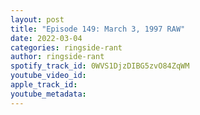 ```yaml
---
layout: post
title: "Episode 149: March 3, 1997 RAW"
date: 2022-03-04
categories: ringside-rant
author: ringside-rant
spotify_track_id: 0WVS1DjzDIBG5zvO84ZqWM
youtube_video_id: 
apple_track_id: 
youtube_metadata: 
---
```

